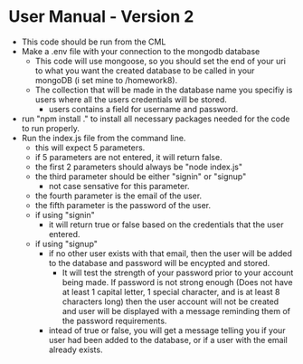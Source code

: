 # User Manual - Version 2
- This code should be run from the CML
- Make a .env file with your connection to the mongodb database
	- This code will use mongoose, so you should set the end of your uri to what you want the created database to be called in your mongoDB (i set mine to /homework8).
	- The collection that will be made in the database name you specifiy is users where all the users credentials will be stored.
		- users contains a field for username and password.
- run "npm install ." to install all necessary packages needed for the code to run properly.
- Run the index.js file from the command line.
	- this will expect 5 parameters.
	- if 5 parameters are not entered, it will return false.
	- the first 2 parameters should always be "node index.js"
	- the third parameter should be either "signin" or "signup"
		- not case sensative for this parameter.
	- the fourth parameter is the email of the user.
	- the fifth parameter is the password of the user.
	- if using "signin"
		- it will return true or false based on the credentials that the user entered.
	- if using "signup" 
		- if no other user exists with that email, then the user will be added to the database and password will be encypted and stored.
			- It will test the strength of your password prior to your account being made. If password is not strong enough (Does not have at least 1 capital letter, 1 special character, and is at least 8 characters long) then the user account will not be created and user will be displayed with a message reminding them of the password requirements.
		- intead of true or false, you will get a message telling you if your user had been added to the database, or if a user with the email already exists.
